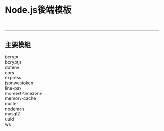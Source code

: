 <h1>Node.js後端模板</h1>
<br>
<hr>
<h2>主要模組</h2>
bcrypt<br>
bcryptjs<br>
dotenv<br>
cors<br>
express<br>
jsonwebtoken<br>
line-pay<br>
moment-timezone<br>
memory-cache<br>
multer<br>
nodemon<br>
mysql2<br>
uuid<br>
ws<br>